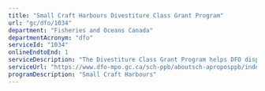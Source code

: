 ```yaml
---
title: "Small Craft Harbours Divestiture Class Grant Program"
url: "gc/dfo/1034"
department: "Fisheries and Oceans Canada"
departmentAcronym: "dfo"
serviceId: "1034"
onlineEndtoEnd: 1
serviceDescription: "The Divestiture Class Grant Program helps DFO dispose of recreational harbours and all derelict and low-activity harbours. These harbours are offered at nominal cost to other federal departments, provinces, municipalities, local non-profit organizations or First Nations. If there is no interest, the harbour is offered at market value. As a last resort, it is demolished. The Divestiture Class Grant Program provides those recipients who wish to acquire a harbour as soon as possible with a payment to accept the harbour "as is" in lieu of SCH undertaking any required repairs or improvements. The recipients are not obligated to use the payment for repairs and improvements. They must, however, assume full responsibility for the harbour and must keep the harbour open to the public for at least five years."
serviceUrl: "https://www.dfo-mpo.gc.ca/sch-ppb/aboutsch-aproposppb/index-eng.html"
programDescription: "Small Craft Harbours"
---
```

